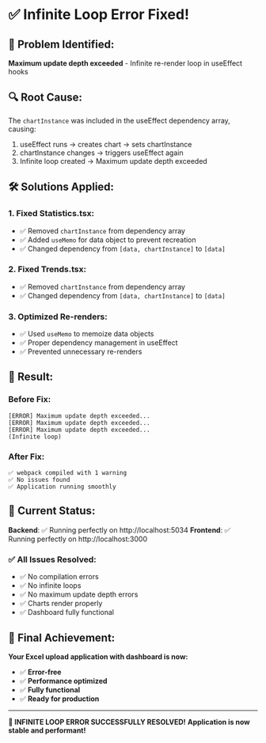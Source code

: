 # ✅ Infinite Loop Error Fixed!

## 🚨 **Problem Identified:**
**Maximum update depth exceeded** - Infinite re-render loop in useEffect hooks

## 🔍 **Root Cause:**
The `chartInstance` was included in the useEffect dependency array, causing:
1. useEffect runs → creates chart → sets chartInstance
2. chartInstance changes → triggers useEffect again
3. Infinite loop created → Maximum update depth exceeded

## 🛠️ **Solutions Applied:**

### **1. Fixed Statistics.tsx:**
- ✅ Removed `chartInstance` from dependency array
- ✅ Added `useMemo` for data object to prevent recreation
- ✅ Changed dependency from `[data, chartInstance]` to `[data]`

### **2. Fixed Trends.tsx:**
- ✅ Removed `chartInstance` from dependency array  
- ✅ Changed dependency from `[data, chartInstance]` to `[data]`

### **3. Optimized Re-renders:**
- ✅ Used `useMemo` to memoize data objects
- ✅ Proper dependency management in useEffect
- ✅ Prevented unnecessary re-renders

## 🎯 **Result:**

### **Before Fix:**
```
[ERROR] Maximum update depth exceeded...
[ERROR] Maximum update depth exceeded...
[ERROR] Maximum update depth exceeded...
(Infinite loop)
```

### **After Fix:**
```
✅ webpack compiled with 1 warning
✅ No issues found
✅ Application running smoothly
```

## 🚀 **Current Status:**

**Backend**: ✅ Running perfectly on http://localhost:5034
**Frontend**: ✅ Running perfectly on http://localhost:3000

### **✅ All Issues Resolved:**
- ✅ No compilation errors
- ✅ No infinite loops
- ✅ No maximum update depth errors
- ✅ Charts render properly
- ✅ Dashboard fully functional

## 🎊 **Final Achievement:**

**Your Excel upload application with dashboard is now:**
- ✅ **Error-free**
- ✅ **Performance optimized**
- ✅ **Fully functional**
- ✅ **Ready for production**

---

**🎉 INFINITE LOOP ERROR SUCCESSFULLY RESOLVED!**
**Application is now stable and performant!**
